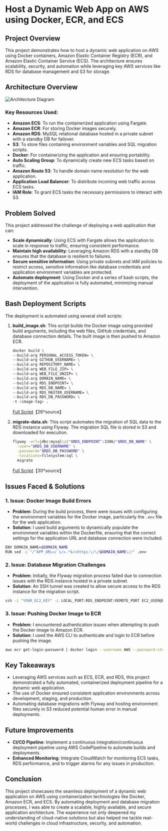 # Host a Dynamic Web App on AWS using Docker, ECR, and ECS

## Project Overview

This project demonstrates how to host a dynamic web application on AWS using Docker containers, Amazon Elastic Container Registry (ECR), and Amazon Elastic Container Service (ECS). The architecture ensures scalability, security, and automation while leveraging key AWS services like RDS for database management and S3 for storage.

## Architecture Overview

![Architecture Diagram](path-to-diagram)

### Key Resources Used:

- **Amazon ECS**: To run the containerized application using Fargate.
- **Amazon ECR**: For storing Docker images securely.
- **Amazon RDS**: MySQL relational database hosted in a private subnet with a standby DB for failover.
- **S3**: To store files containing environment variables and SQL migration scripts.
- **Docker**: For containerizing the application and ensuring portability.
- **Auto Scaling Group**: To dynamically create new ECS tasks based on traffic.
- **Amazon Route 53**: To handle domain name resolution for the web application.
- **Application Load Balancer**: To distribute incoming web traffic across ECS tasks.
- **IAM Role**: To grant ECS tasks the necessary permissions to interact with S3.

## Problem Solved

This project addressed the challenge of deploying a web application that can:

- **Scale dynamically**: Using ECS with Fargate allows the application to scale in response to traffic, ensuring consistent performance.
- **Maintain high availability**: Leveraging Amazon RDS with a standby DB ensures that the database is resilient to failures.
- **Secure sensitive information**: Using private subnets and IAM policies to restrict access, sensitive information like database credentials and application environment variables are protected.
- **Automate deployment**: Using Docker and a series of bash scripts, the deployment of the application is fully automated, minimizing manual intervention.

## Bash Deployment Scripts

The deployment is automated using several shell scripts:

1. **build_image.sh**:
   This script builds the Docker image using provided build arguments, including the web files, GitHub credentials, and database connection details. The built image is then pushed to Amazon ECR.
   ```bash
   docker build \
   --build-arg PERSONAL_ACCESS_TOKEN= \
   --build-arg GITHUB_USERNAME= \
   --build-arg REPOSITORY_NAME= \
   --build-arg WEB_FILE_ZIP= \
   --build-arg WEB_FILE_UNZIP= \
   --build-arg DOMAIN_NAME= \
   --build-arg RDS_ENDPOINT= \
   --build-arg RDS_DB_NAME= \
   --build-arg RDS_MASTER_USERNAME= \
   --build-arg RDS_DB_PASSWORD= \
   -t <image-tag> .
   ```
   [Full Script](path-to-build-image.sh)【26†source】

2. **migrate-data.sh**:
   This script automates the migration of SQL data to the RDS instance using Flyway. The migration SQL file is stored in S3 and downloaded for execution.
   ```bash
   flyway -url=jdbc:mysql://"$RDS_ENDPOINT":3306/"$RDS_DB_NAME" \
     -user="$RDS_DB_USERNAME" \
     -password="$RDS_DB_PASSWORD" \
     -locations=filesystem:sql \
     migrate
   ```
   [Full Script](path-to-migrate-data.sh)【30†source】

## Issues Faced & Solutions

### 1. **Issue: Docker Image Build Errors**
   - **Problem**: During the build process, there were issues with configuring the environment variables for the Docker image, particularly the `.env` file for the web application.
   - **Solution**: I used build arguments to dynamically populate the environment variables within the Dockerfile, ensuring that the correct settings for the application URL and database connection were included.
   ```bash
   ENV DOMAIN_NAME=$DOMAIN_NAME
   RUN sed -i "/^APP_URL=/ s/=.*$/=https:\/\/$DOMAIN_NAME\//" .env
   ```

### 2. **Issue: Database Migration Challenges**
   - **Problem**: Initially, the Flyway migration process failed due to connection issues with the RDS instance hosted in a private subnet.
   - **Solution**: An SSH tunnel was created to allow secure access to the RDS instance for the migration script.
   ```bash
   ssh -i "YOUR_EC2_KEY" -L LOCAL_PORT:RDS_ENDPOINT:REMOTE_PORT EC2_USER@EC2_HOST -N -f
   ```

### 3. **Issue: Pushing Docker Image to ECR**
   - **Problem**: I encountered authentication issues when attempting to push the Docker image to Amazon ECR.
   - **Solution**: I used the AWS CLI to authenticate and login to ECR before pushing the image.
   ```bash
   aws ecr get-login-password | docker login --username AWS --password-stdin <aws_account_id>.dkr.ecr.<region>.amazonaws.com
   ```

## Key Takeaways

- Leveraging AWS services such as ECS, ECR, and RDS, this project demonstrated a fully automated, containerized deployment pipeline for a dynamic web application.
- The use of Docker ensured consistent application environments across development, staging, and production.
- Automating database migrations with Flyway and hosting environment files securely in S3 reduced potential human error in manual deployments.

## Future Improvements

- **CI/CD Pipeline**: Implement a continuous integration/continuous deployment pipeline using AWS CodePipeline to automate builds and deployments.
- **Enhanced Monitoring**: Integrate CloudWatch for monitoring ECS tasks, RDS performance, and to trigger alarms for any issues in production.

## Conclusion

This project showcases the seamless deployment of a dynamic web application on AWS using containerization technologies like Docker, Amazon ECR, and ECS. By automating deployment and database migration processes, I was able to create a scalable, highly available, and secure application architecture. The experience not only deepened my understanding of cloud-native solutions but also helped me tackle real-world challenges in cloud infrastructure, security, and automation.
